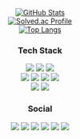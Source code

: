 <div align="center">
  <a href="https://github.com/anuraghazra/github-readme-stats">
    <img src="https://github-readme-stats.vercel.app/api?username=woosang1&show_icons=true&theme=tokyonight" alt="GitHub Stats" style="max-width: 100%;">
  </a>
</div>
<div align="center">
  <a href="https://solved.ac/wsl2918/">
    <img src="http://mazassumnida.wtf/api/v2/generate_badge?boj=wsl2918&theme=dark" alt="Solved.ac Profile">
  </a>
</div>
<div align="center">
  <a href="https://github.com/anuraghazra/github-readme-stats">
    <img src="https://github-readme-stats.vercel.app/api/top-langs/?username=woosang1&layout=compact&theme=tokyonight" alt="Top Langs" style="max-width: 100%;">
  </a>
</div>


<h3 align="center"><b>Tech Stack</b></h3>
<p align="center">
  <!-- Language & IDE -->
  <img src="https://img.shields.io/badge/Java-007396?style=flat-square&logo=java&logoColor=white"/>
  <img src="https://img.shields.io/badge/Kotlin-7F52FF?style=flat-square&logo=kotlin&logoColor=white"/>
  <img src="https://img.shields.io/badge/Android%20Studio-3DDC84?style=flat-square&logo=androidstudio&logoColor=white"/>
  <br>

  <!-- Architecture & Components -->
  <img src="https://img.shields.io/badge/Jetpack%20Compose-4285F4?style=flat-square&logo=jetpack-compose&logoColor=white"/>
  <img src="https://img.shields.io/badge/MVI-2962FF?style=flat-square&logo=redux&logoColor=white"/>
  <img src="https://img.shields.io/badge/Hilt-D00000?style=flat-square&logo=dagger&logoColor=white"/>
  <img src="https://img.shields.io/badge/Coroutine-0095D5?style=flat-square&logo=kotlin&logoColor=white"/>
  <br>

  <!-- Tools -->
  <img src="https://img.shields.io/badge/GitHub-181717?style=flat-square&logo=github&logoColor=white"/>
  <img src="https://img.shields.io/badge/Fastlane-00F200?style=flat-square&logo=fastlane&logoColor=white"/>
</p>

</p>

<h3 align="center"><b>Social</b></h3>
<p align="center">
<img src="https://img.shields.io/badge/kakao-FFCD00?style=flat-square&logo=kakaotalk&logoColor=white"/>
<img src="https://img.shields.io/badge/naver-03C75A?style=flat-square&logo=naver&logoColor=white"/>
<img src="https://img.shields.io/badge/google-EA4335?style=flat-square&logo=google&logoColor=white"/>
<img src="https://img.shields.io/badge/instagram-E4405F?style=flat-square&logo=instagram&logoColor=white"/>
<img src="https://img.shields.io/badge/facebook-0866FF?style=flat-square&logo=facebook&logoColor=white"/>
<img src="https://img.shields.io/badge/discord-5865F2?style=flat-square&logo=discord&logoColor=white"/>
</p>
